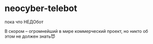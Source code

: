 # neocyber-telebot

пока что НЕДОбот

В скором – огромнейший в мире коммерческий проект, но никто об этом не должен знать😈
